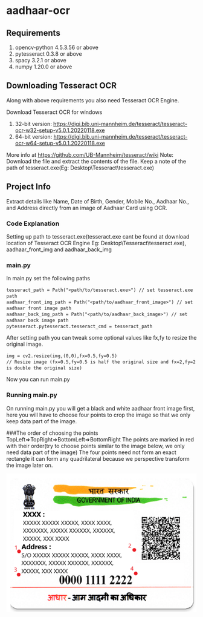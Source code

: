 # aadhaar-ocr

## Requirements
1) opencv-python 4.5.3.56 or above
2) pytesseract 0.3.8 or above
3) spacy 3.2.1 or above
4) numpy 1.20.0 or above

## Downloading Tesseract OCR
Along with above requirements you also need Tesseract OCR Engine.

Download Tesseract OCR for windows
1) 32-bit version:
   https://digi.bib.uni-mannheim.de/tesseract/tesseract-ocr-w32-setup-v5.0.1.20220118.exe
2) 64-bit version:
   https://digi.bib.uni-mannheim.de/tesseract/tesseract-ocr-w64-setup-v5.0.1.20220118.exe

More info at https://github.com/UB-Mannheim/tesseract/wiki
Note: Download the file and extract the contents of the file. Keep a note of the path of tesseract.exe(Eg: Desktop\Tesseract\tesseract.exe)

## Project Info

Extract details like Name, Date of Birth, Gender, Mobile No., Aadhaar No., and Address directly from an image of Aadhaar Card using OCR.

### Code Explanation

Setting up path to tesseract.exe(tesseract.exe cant be found at download location of Tesseract OCR Engine Eg: Desktop\Tesseract\tesseract.exe),
aadhaar_front_img and aadhaar_back_img

### main.py
In main.py set the following paths
```
tesseract_path = Path("<path/to/tesseract.exe>") // set tesseract.exe path
aadhaar_front_img_path = Path("<path/to/aadhaar_front_image>") // set aadhaar front image path
aadhaar_back_img_path = Path("<path/to/aadhaar_back_image>") // set aadhaar back image path
pytesseract.pytesseract.tesseract_cmd = tesseract_path
```
After setting path you can tweak some optional values like fx,fy to resize the original image.
```
img = cv2.resize(img,(0,0),fx=0.5,fy=0.5)
// Resize image (fx=0.5,fy=0.5 is half the original size and fx=2,fy=2 is double the original size)
```
Now you can run main.py

### Running main.py
On running main.py you will get a black and white aadhaar front image first, here you will have to choose four points to crop the image so 
that we only keep data part of the image.

###The order of choosing the points
TopLeft=>TopRight=>BottomLeft=>BottomRight
The points are marked in red with their order(try to choose points similar to the image below, we only need data part of the image)
The four points need not form an exact rectangle it can form any quadrilateral because we perspective transform the image later on.

![alt text](https://github.com/wasdac9/aadhaar-ocr/blob/main/aadhaar_back_example.png)



